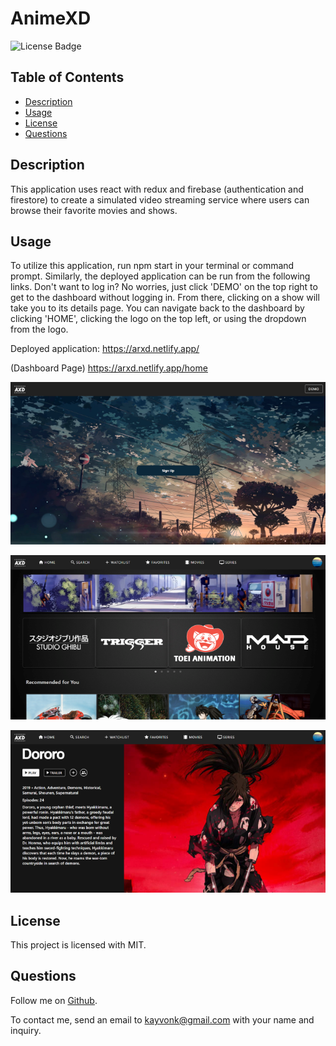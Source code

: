 # AnimeXD

![License Badge](https://img.shields.io/badge/license-MIT-brightgreen)

## Table of Contents

- [Description](#description)
- [Usage](#usage)
- [License](#license)
- [Questions](#questions)

## Description

This application uses react with redux and firebase (authentication and firestore) to create a simulated video streaming service where users can browse their favorite movies and shows.

## Usage

To utilize this application, run npm start in your terminal or command prompt. Similarly, the deployed application can be run from the following links. Don't want to log in? No worries, just click 'DEMO' on the top right to get to the dashboard without logging in. From there, clicking on a show will take you to its details page. You can navigate back to the dashboard by clicking 'HOME', clicking the logo on the top left, or using the dropdown from the logo.

Deployed application: https://arxd.netlify.app/

(Dashboard Page) https://arxd.netlify.app/home

![ardxloginthumbnail](./public/images/ardxloginthumbnail.PNG)

![ardxhomethumbnail](./public/images/ardxhomethumbnail.PNG)

![ardxdetailthumbnail](./public/images/ardxdetailthumbnail.PNG)

## License

This project is licensed with MIT.

## Questions

Follow me on [Github](https://github.com/Kayvonk).

To contact me, send an email to kayvonk@gmail.com with your name and inquiry.
